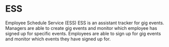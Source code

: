 # ESS
Employee Schedule Service (ESS)
ESS is an assistant tracker for gig events. Managers are able to create gig events and monitor which employee has signed up for specific events.
Employees are able to sign up for gig events and monitor which events they have signed up for. 
